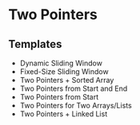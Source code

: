 # Two Pointers

## Templates

* Dynamic Sliding Window
* Fixed-Size Sliding Window
* Two Pointers + Sorted Array
* Two Pointers from Start and End
* Two Pointers from Start
* Two Pointers for Two Arrays/Lists
* Two Pointers + Linked List

